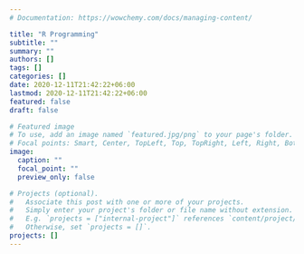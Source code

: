 ```yaml
---
# Documentation: https://wowchemy.com/docs/managing-content/

title: "R Programming"
subtitle: ""
summary: ""
authors: []
tags: []
categories: []
date: 2020-12-11T21:42:22+06:00
lastmod: 2020-12-11T21:42:22+06:00
featured: false
draft: false

# Featured image
# To use, add an image named `featured.jpg/png` to your page's folder.
# Focal points: Smart, Center, TopLeft, Top, TopRight, Left, Right, BottomLeft, Bottom, BottomRight.
image:
  caption: ""
  focal_point: ""
  preview_only: false

# Projects (optional).
#   Associate this post with one or more of your projects.
#   Simply enter your project's folder or file name without extension.
#   E.g. `projects = ["internal-project"]` references `content/project/deep-learning/index.md`.
#   Otherwise, set `projects = []`.
projects: []
---
```

